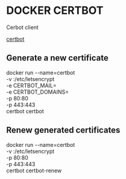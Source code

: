 # DOCKER CERTBOT

Cerbot client

[certbot](https://certbot.eff.org)

## Generate a new certificate

docker run --name=certbot \
  -v <path to certificates>:/etc/letsencrypt \
  -e CERTBOT_MAIL=<mail address> \
  -e CERTBOT_DOMAINS=<domains list with comma as separator> \
  -p 80:80 \
  -p 443:443 \
  certbot certbot

## Renew generated certificates

docker run --name=certbot \
  -v <path to certificates>:/etc/letsencrypt \
  -p 80:80 \
  -p 443:443 \
  certbot certbot-renew
